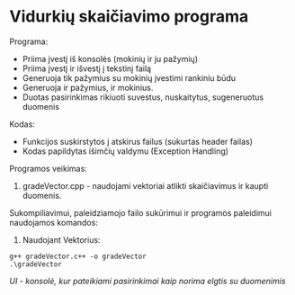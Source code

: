 # Vidurkių skaičiavimo programa

Programa:
+ Priima įvestį iš konsolės (mokinių ir ju pažymių)
+ Priima įvestį ir išvestį į tekstinį failą
+ Generuoja tik pažymius su mokinių įvestimi rankiniu būdu
+ Generuoja ir pažymius, ir mokinius.
+ Duotas pasirinkimas rikiuoti suvestus, nuskaitytus, sugeneruotus duomenis

Kodas: 
+ Funkcijos suskirstytos į atskirus failus (sukurtas header failas)
+ Kodas papildytas išimčių valdymu (Exception Handling)
  
Programos veikimas:
1. gradeVector.cpp - naudojami vektoriai atlikti skaičiavimus ir kaupti duomenis.

Sukompiliavimui, paleidziamojo failo sukūrimui ir programos paleidimui naudojamos komandos:
1. Naudojant Vektorius:
```
g++ gradeVector.c++ -o gradeVector
.\gradeVector 
```
*UI - konsolė, kur pateikiami pasirinkimai kaip norima elgtis su duomenimis*
